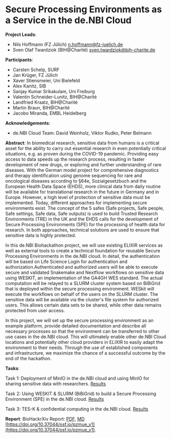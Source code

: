 # Secure Processing Environments as a Service in the de.NBI Cloud

**Project Leads**:
- Nils Hoffmann (FZ Jülich) n.hoffmann@fz-juelich.de
- Sven Olaf Twardziok (BIH@Charité) sven.twardziok@bih-charite.de

**Participants**:
- Carsten Schelp, SURF
- Jan Krüger, FZ Jülich
- Xaver Stiensmeier, Uni Bielefeld
- Alex Kanitz, SIB
- Sanjay Kumar Srikakulam, Uni Freiburg
- Valentin Schneider-Lunitz, BIH@Charité
- Landfried Kraatz, BIH@Charité
- Martin Braun, BIH@Charité
- Jacobo Miranda, EMBL Heidelberg

**Acknowledgements**:
- de.NBI Cloud Team: David Weinholz, Viktor Rudko, Peter Belmann

**Abstract**:
In biomedical research, sensitive data from humans is a critical asset for the ability to carry out essential research in even potentially critical situations, e.g. as proven during the COVID-19 pandemic. Providing easy access to data speeds up the research process, resulting in faster development of new drugs, or exploring and further understanding of rare diseases. With the German model project for comprehensive diagnostics and therapy identification using genome sequencing for rare and oncological diseases according to §64e, Sozialgesetzbuch and the European Health Data Space (EHDS), more clinical data from daily routine will be available for translational research in the future in Germany and in Europe. However, a high level of protection of sensitive data must be implemented. Today, different approaches for implementing secure environments exist. The concept of the 5 safes (Safe projects, Safe people, Safe settings, Safe data, Safe outputs) is used to build Trusted Research Environments (TRE) in the UK and the EHDS calls for the development of Secure Processing Environments (SPE) for the processing of health data for research. In both approaches, technical solutions are used to ensure that sensitive data is highly protected.

In this de.NBI Biohackathon project, we will use existing ELIXIR services as well as external tools to create a technical foundation for reusable Secure Processing Environments in the de.NBI cloud. In detail, the authentication will be based on Life Science Login for authentication and authorization.Authenticated and authorized users will be able to execute secure and validated Snakemake and Nextflow workflows on sensitive data using WESKIT, an implementation of the GA4GH WES standard. The actual computation will be relayed to a SLURM cluster system based on BiBiGrid that is deployed within the secure processing environment. WESkit will execute the workflows on behalf of the users on the SLURM cluster. The sensitive data will be available via the cluster's file system for authorized users. This allows certain data sets to be shared, while other data remains protected from user access.

In this project, we will set up the secure processing environment as an example platform, provide detailed documentation and describe all necessary processes so that the environment can be transferred to other use cases in the de.NBI cloud. This will ultimately enable other de.NBI Cloud locations and potentially other cloud providers in ELIXIR to easily adapt the environment to their needs. Through the use of established components and infrastructure, we maximize the chance of a successful outcome by the end of the hackathon.

**Tasks**:

Task 1: Deployment of MinIO in the de.NBI cloud and using MinIO for sharing sensitive data with researchers. [Results](./task1)

Task 2: Using WESKIT & SLURM (BiBiGrid) to build a Secure Processing Environment (SPE) in the de.NBI cloud. [Results](./task2)

Task 3: TES-K & confidential computing in the de.NBI cloud. [Results](https://github.com/deNBI/deNBI-cloud-kubeone)

**Report**:
BioHackrXiv  Report: [PDF](https://github.com/deNBI/2024_BioHackathon_DE_SPE/blob/main/2025_03_10_paper_preview.pdf), [MD](https://github.com/deNBI/2024_BioHackathon_DE_SPE/blob/main/paper.md) [https://doi.org/10.37044/osf.io/pzmue_v1](https://doi.org/10.37044/osf.io/pzmue_v1).
